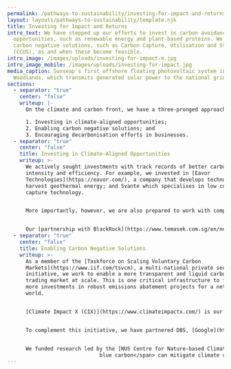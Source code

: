 ```yaml
---
permalink: /pathways-to-sustainability/investing-for-impact-and-returns.html
layout: layouts/pathways-to-sustainability/template.njk
title: Investing for Impact and Returns
intro_text: We have stepped up our efforts to invest in carbon avoidance
  opportunities, such as renewable energy and plant-based proteins. We look for
  carbon negative solutions, such as Carbon Capture, Utilisation and Storage
  (CCUS), as and when these become feasible.
intro_image: /images/uploads/investing-for-impact-m.jpg
intro_image_mobile: /images/uploads/investing-for-impact.jpg
media_caption: Sunseap's first offshore floating photovoltaic system in
  Woodlands, which transmits generated solar power to the national grid
sections:
  - separator: "true"
    center: "false"
    writeup: |-
      On the climate and carbon front, we have a three-pronged approach:

      1. Investing in climate-aligned opportunities;
      2. Enabling carbon negative solutions; and
      3. Encouraging decarbonisation efforts in businesses.
  - separator: "true"
    center: "false"
    title: Investing in Climate-Aligned Opportunities
    writeup: >-
      We actively sought investments with track records of better carbon
      intensity and efficiency. For example, we invested in [Eavor
      Technologies](https://eavor.com/), a company that develops technology to
      harvest geothermal energy; and Svante which specialises in low cost carbon
      capture technology.


      More importantly, however, we are also prepared to work with companies to support their own decarbonisation journeys. These mitigate [climate change](https://www.un.org/sustainabledevelopment/climate-change/) with clear transition pathways.


      Our [partnership with BlackRock](https://www.temasek.com.sg/en/news-and-views/news-room/news/2021/temasek-blackrock-launch-decarbonization-partnership), Decarbonization Partners, aims to advance decarbonisation for a net zero carbon economy by 2050. An initial funding of US$600 million from BlackRock and Temasek will help launch a series of late stage venture capital and early growth private equity investment funds to crowd in investments for companies and technologies that will reduce or eliminate carbon emissions.
  - separator: "true"
    center: "false"
    title: Enabling Carbon Negative Solutions
    writeup: >-
      As a member of the [Taskforce on Scaling Voluntary Carbon
      Markets](https://www.iif.com/tsvcm), a multi-national private sector
      initiative, we work to enable a more transparent and liquid carbon offset
      trading market at scale. This is one critical infrastructure to facilitate
      more investments in robust emissions abatement projects for a net zero
      world.


      [Climate Impact X (CIX)](https://www.climateimpactx.com/) is our joint venture with [DBS](https://www.dbs.com.sg/), [Standard Chartered](https://www.sc.com/) and the [Singapore Exchange (SGX)](https://www.sgx.com/), a global exchange and marketplace for high quality carbon credits. Announced in May 2021, CIX will focus initially on catalysing the market for nature-based solutions, such as the protection and restoration of forests, wetlands and mangroves. Technologies such as satellite monitoring, machine learning and blockchain technology, will enhance the transparency, integrity and quality of such carbon credits.


      To complement this initiative, we have partnered DBS, [Google](https://www.google.com/), [National University of Singapore (NUS)](https://nus.edu.sg/), [Verra](https://verra.org/) and the [World Bank](https://www.worldbank.org/), to launch the [Sustaintech Xcelerator](https://www.sustaintechx.com/). This supports climate innovators who are developing solutions to improve monitoring and verification of the environmental, social, and economic impacts for evidence-based nature solutions.


      We funded research led by the [NUS Centre for Nature-based Climate Solutions](https://www.nus.edu.sg/cncs/) to understand how <span class="tooltip tooltipstered" data-title="Carbon stored in coastal and marine ecosystems, such as mangroves and seagrass.">
                              blue carbon</span> can mitigate climate change in Southeast Asia. This research will develop a knowledge database of blue carbon stocks in the region and a toolkit for better monitoring, reporting and verification.
---
```

